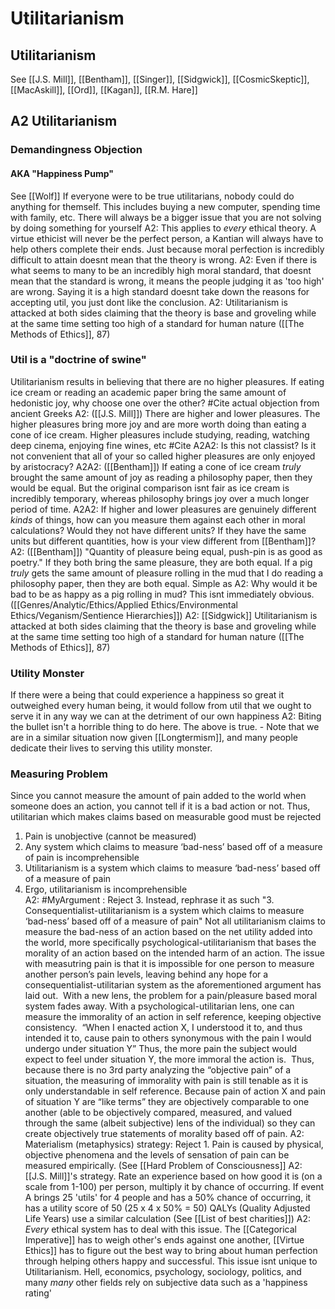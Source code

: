 # Utilitarianism

## Utilitarianism
See [[J.S. Mill]], [[Bentham]], [[Singer]], [[Sidgwick]], [[CosmicSkeptic]], [[MacAskill]], [[Ord]], [[Kagan]], [[R.M. Hare]]

## A2 Utilitarianism

### Demandingness Objection
#### AKA "Happiness Pump" 
See [[Wolf]]
If everyone were to be true utilitarians, nobody could do anything for themself. This includes buying a new computer, spending time with family, etc. There will always be a bigger issue that you are not solving by doing something for yourself
	A2: This applies to *every* ethical theory. A virtue ethicist will never be the perfect person, a Kantian will always have to help others complete their ends. Just because moral perfection is incredibly difficult to attain doesnt mean that the theory is wrong.
	A2: Even if there is what seems to many to be an incredibly high moral standard, that doesnt mean that the standard is wrong, it means the people judging it as 'too high' are wrong. Saying it is a high standard doesnt take down the reasons for accepting util, you just dont like the conclusion. 
	A2: Utilitarianism is attacked at both sides claiming that the theory is base and groveling  while at the same time setting too high of a standard for human nature ([[The Methods of Ethics]], 87)

### Util is a "doctrine of swine"
Utilitarianism results in believing that there are no higher pleasures. If eating ice cream or reading an academic paper bring the same amount of hedonistic joy, why choose one over the other?
#Cite actual objection from ancient Greeks
	A2: ([[J.S. Mill]]) There are higher and lower pleasures. The higher pleasures bring more joy and are more worth doing than eating a cone of ice cream. Higher pleasures include studying, reading, watching deep cinema, enjoying fine wines, etc #Cite 
		A2A2: Is this not classist? Is it not convenient that all of your so called higher pleasures are only enjoyed by aristocracy? 
		A2A2: ([[Bentham]]) If eating a cone of ice cream *truly* brought the same amount of joy as reading a philosophy paper, then they would be equal. But the original comparison isnt fair as ice cream is incredibly temporary, whereas philosophy brings joy over a much longer period of time.
		A2A2: If higher and lower pleasures are genuinely different *kinds* of things, how can you measure them against each other in moral calculations? Would they not have different units? If they have the same units but different quantities, how is your view different from [[Bentham]]?
	A2: ([[Bentham]]) "Quantity of pleasure being equal, push-pin is as good as poetry." If they both bring the same pleasure, they are both equal. If a pig *truly* gets the same amount of pleasure rolling in the mud that I do reading a philosophy paper, then they are both equal. Simple as
	A2: Why would it be bad to be as happy as a pig rolling in mud? This isnt immediately obvious. ([[Genres/Analytic/Ethics/Applied Ethics/Environmental Ethics/Veganism/Sentience Hierarchies]])
	A2: [[Sidgwick]] Utilitarianism is attacked at both sides claiming that the theory is base and groveling  while 
	at the same time setting too high of a standard for human nature ([[The Methods of Ethics]], 87)


### Utility Monster
If there were a being that could experience a happiness so great it outweighed every human being, it would follow from util that we ought to serve it in any way we can at the detriment of our own happiness
	A2: Biting the bullet isn't a horrible thing to do here. The above is true. 
	- Note that we are in a similar situation now given [[Longtermism]], and many people dedicate their lives to serving this utility monster.	

### Measuring Problem
Since you cannot measure the amount of pain added to the world when someone does an action, you cannot tell if it is a bad action or not. Thus, utilitarian which makes claims based on measurable good must be rejected
1.  Pain is unobjective (cannot be measured)
2.  Any system which claims to measure ‘bad-ness’ based off of a measure of pain is incomprehensible
3.  Utilitarianism is a system which claims to measure ‘bad-ness’ based off of a measure of pain
4.  Ergo, utilitarianism is incomprehensible  
	A2: #MyArgument :
		Reject 3. Instead, rephrase it as such
		"3. Consequentialist-utilitarianism is a system which claims to measure ‘bad-ness’ based off of a measure of pain"
		Not all utilitarianism claims to measure the bad-ness of an action based on the net utility added into the world, more specifically psychological-utilitarianism that bases the morality of an action based on the intended harm of an action.
		The issue with measutring pain is that it is impossible for one person to measure another person’s pain levels, leaving behind any hope for a consequentialist-utilitarian system as the aforementioned argument has laid out. 
		With a new lens, the problem for a pain/pleasure based moral system fades away. With a psychological-utilitarian lens, one can measure the immorality of an action in self reference, keeping objective consistency. 
			“When I enacted action X, I understood it to, and thus intended it to, cause pain to others synonymous with the pain I would undergo under situation Y”
			Thus, the more pain the subject would expect to feel under situation Y, the more immoral the action is. 
		Thus, because there is no 3rd party analyzing the “objective pain” of a situation, the measuring of immorality with pain is still tenable as it is only understandable in self reference. Because pain of action X and pain of situation Y are “like terms” they are objectively comparable to one another (able to be objectively compared, measured, and valued through the same (albeit subjective) lens of the individual) so they can create objectively true statements of morality based off of pain.
	A2: Materialism (metaphysics) strategy: Reject 1. Pain is caused by physical, objective phenomena and the levels of sensation of pain can be measured empirically. (See [[Hard Problem of Consciousness]]
	A2: [[J.S. Mill]]'s strategy. Rate an experience based on how good it is (on a scale from 1-100) per person, multiply it by chance of occurring. 
		If event A brings 25 'utils' for 4 people and has a 50% chance of occurring, it has a utility score of 50
			(25 x 4 x 50% = 50)
			QALYs (Quality Adjusted Life Years) use a similar calculation (See [[List of best charities]])
	A2: *Every* ethical system has to deal with this issue. The [[Categorical Imperative]] has to weigh other's ends against one another, [[Virtue Ethics]] has to figure out the best way to bring about human perfection through helping others happy and successful. This issue isnt unique to Utilitarianism. Hell, economics, psychology, sociology, politics, and many *many* other fields rely on subjective data such as a 'happiness rating'